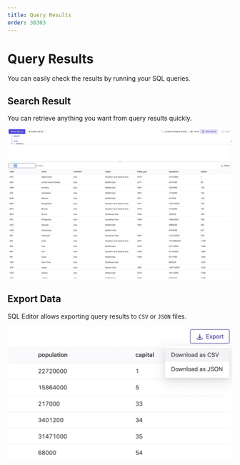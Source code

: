 ```yaml
---
title: Query Results
order: 30303
---
```


# Query Results

You can easily check the results by running your SQL queries.

## Search Result

You can retrieve anything you want from query results quickly.

![Search Result](/static/docs-assets/sql-editor_search-result.webp)

## Export Data

SQL Editor allows exporting query results to `CSV` or `JSON` files.

![Export Data](/static/docs-assets/sql-editor_export-data.webp)
